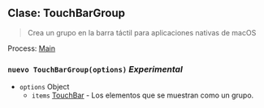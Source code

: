 ## Clase: TouchBarGroup

> Crea un grupo en la barra táctil para aplicaciones nativas de macOS

Process: [Main](../tutorial/application-architecture.md#main-and-renderer-processes)

### `nuevo TouchBarGroup(options)` *Experimental*

* `options` Object 
  * `items` [TouchBar](touch-bar.md) - Los elementos que se muestran como un grupo.